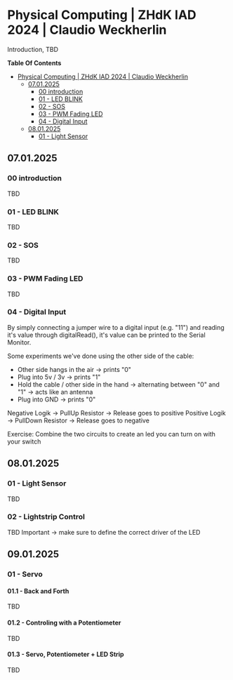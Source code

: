 # Physical Computing | ZHdK IAD 2024 | Claudio Weckherlin
Introduction, TBD

**Table Of Contents**
- [Physical Computing | ZHdK IAD 2024 | Claudio Weckherlin](#physical-computing---zhdk-iad-2024---claudio-weckherlin)
  * [07.01.2025](#07012025)
    + [00 introduction](#00-introduction)
    + [01 - LED BLINK](#01---led-blink)
    + [02 - SOS](#02---sos)
    + [03 - PWM Fading LED](#03---pwm-fading-led)
    + [04 - Digital Input](#04---digital-input)
  * [08.01.2025](#08012025)
    + [01 - Light Sensor](#01---light-sensor)

## 07.01.2025

### 00 introduction
TBD

### 01 - LED BLINK
TBD

### 02 - SOS
TBD

### 03 - PWM Fading LED
TBD

### 04 - Digital Input
By simply connecting a jumper wire to a digital input (e.g. "11") and reading it's value through digitalRead(), it's value can be printed to the Serial Monitor. 

Some experiments we've done using the other side of the cable:
* Other side hangs in the air -> prints "0"
* Plug into 5v / 3v -> prints "1"
* Hold the cable / other side in the hand -> alternating between "0" and "1" -> acts like an antenna
* Plug into GND -> prints "0"

Negative Logik -> PullUp Resistor -> Release goes to positive
Positive Logik -> PullDown Resistor -> Release goes to negative

Exercise: Combine the two circuits to create an led you can turn on with your switch

## 08.01.2025

### 01 - Light Sensor
TBD

### 02 - Lightstrip Control
TBD
Important -> make sure to define the correct driver of the LED

## 09.01.2025

### 01 - Servo
#### 01.1 - Back and Forth
TBD

#### 01.2 - Controling with a Potentiometer
TBD

#### 01.3 - Servo, Potentiometer + LED Strip
TBD
